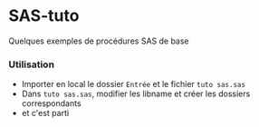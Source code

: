 # SAS-tuto
Quelques exemples de procédures SAS de base

### Utilisation

* Importer en local le dossier `Entrée` et le fichier `tuto sas.sas`
* Dans `tuto sas.sas`, modifier les libname et créer les dossiers correspondants
* et c'est parti
